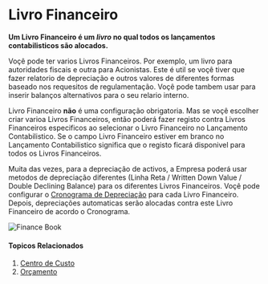 <!-- add-breadcrumbs -->
# Livro Financeiro

**Um Livro Financeiro é um *livro* no qual todos os lançamentos contabilisticos são alocados.**

Voçê pode ter varios Livros Financeiros. Por exemplo, um livro para autoridades fiscais e outra para Acionistas. Este é util se voçê tiver que fazer relatorio de depreciação e outros valores de diferentes formas baseado nos requesitos de regulamentação. Voçê pode tambem usar para inserir balanços alternativos para o seu relario interno.

Livro Financeiro **não** é uma configuração obrigatoria. Mas se voçê escolher criar varioa Livros Financeiros, então poderá fazer registo contra Livros Financeiros especificos ao selecionar o Livro Financeiro no Lançamento Contabilistico. Se o campo Livro Financeiro estiver em branco no Lançamento Contabilistico significa que o registo ficará disponivel para todos os Livros Financeiros.

Muita das vezes, para a depreciação de activos, a Empresa poderá usar metodos de depreciação diferentes (Linha Reta / Written Down Value / Double Declining Balance) para os diferentes Livros Financeiros. Voçê pode configurar o [Cronograma de Depreciação](/docs/user/manual/pt/activos/depreciação-activo) para cada Livro Financeiro. Depois, depreciações automaticas serão alocadas contra este Livro Financeiro de acordo o Cronograma.

<img class="screenshot" alt="Finance Book" src="{{docs_base_url}}/assets/img/accounts/finance-book.png">

#### Topicos Relacionados
1. [Centro de Custo](/docs/user/manual/pt/contabilidade/centro-custo)
1. [Orçamento](/docs/user/manual/pt/contabilidade/orcamento)
